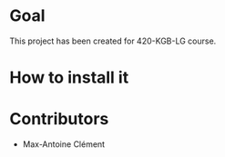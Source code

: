 # Goal
This project has been created for 420-KGB-LG course.  


# How to install it 

# Contributors 
* Max-Antoine Clément

